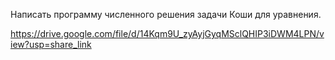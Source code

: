 Написать программу численного решения задачи Коши для уравнения.

https://drive.google.com/file/d/14Kqm9U_zyAyjGyqMSclQHIP3iDWM4LPN/view?usp=share_link

